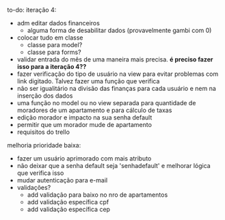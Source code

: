 to-do:
iteração 4:
  - adm editar dados financeiros
    - alguma forma de desabilitar dados (provavelmente gambi com 0)
- colocar tudo em classe
	+ classe para model?
	+ classe para forms?
- validar entrada do mês de uma maneira mais precisa. **é preciso fazer isso para a iteração 4??**
- fazer verificação do tipo de usuário na view para evitar problemas com link digitado. Talvez fazer uma função que verifica
- não ser igualitário na divisão das finanças para cada usuário e nem na inserção dos dados
- uma função no model ou no view separada para quantidade de moradores de um apartamento e para cálculo de taxas
- edição morador e impacto na sua senha default
- permitir que um morador mude de apartamento
- requisitos do trello

melhoria prioridade baixa:
- fazer um usuário aprimorado com mais atributo
- não deixar que a senha default seja 'senhadefault' e melhorar lógica que verifica isso
- mudar autenticação para e-mail
- validações?
	- add validação para baixo no nro de apartamentos
	- add validação específica cpf
	- add validação específica cep
